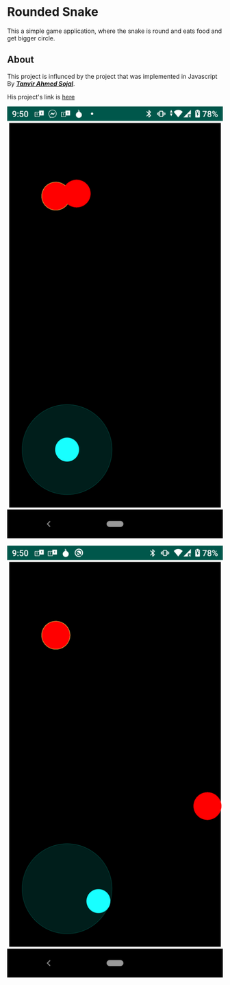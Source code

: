 # Rounded Snake

This a simple game application, where the snake is round and eats food and get bigger circle.  

## About 

This project is influnced by the project that was implemented in Javascript By [***Tanvir Ahmed Sojal***](https://github.com/TanvirSojal).

His project's link is [here](https://github.com/TanvirSojal/The-Rounded-Snake) 

![ScreenShot1](https://github.com/Intiser/SnakeRound/blob/master/photos/Screenshot_20200611-215047.png)



![ScreenShot2](https://github.com/Intiser/SnakeRound/blob/master/photos/Screenshot_20200611-215058.png)



